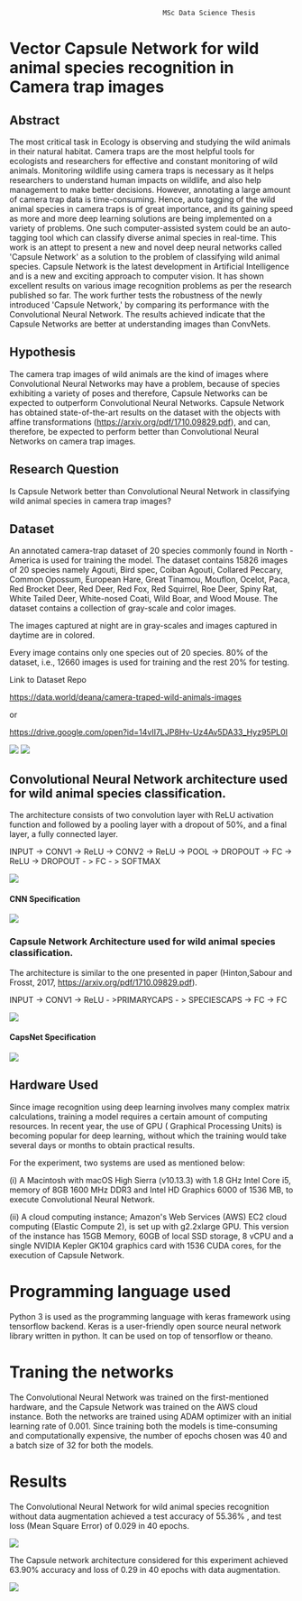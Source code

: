                                           MSc Data Science Thesis

# Vector Capsule Network for wild animal species recognition in Camera trap images

## Abstract
The most critical task in Ecology is observing and studying the wild animals in their natural habitat. Camera traps are the most helpful tools for ecologists and researchers for effective and constant monitoring of wild animals. Monitoring wildlife using camera traps is necessary as it helps researchers to understand human impacts on wildlife, and also help management to
make better decisions. However, annotating a large amount of camera trap data is time-consuming. Hence, auto tagging of the wild animal species in camera traps is of great importance, and its gaining speed as more and more deep learning solutions are being implemented on a variety of problems. One such computer-assisted system could be an auto-tagging tool which can classify diverse animal species in real-time. This work is an attept to present a new and novel deep neural networks called 'Capsule Network' as a solution to the problem of classifying wild animal species. Capsule Network is the latest development in Artificial Intelligence and is a new and exciting approach to computer vision. It has shown excellent results on various image recognition problems as per the research published so far. The work further tests the robustness of the newly introduced 'Capsule Network,' by comparing its performance with the Convolutional Neural Network. The results achieved indicate that the Capsule Networks are better at understanding images than ConvNets.

## Hypothesis
The camera trap images of wild animals are the kind of images where Convolutional Neural Networks may have a problem, because of species exhibiting a variety of poses and therefore, Capsule Networks can be expected to outperform Convolutional Neural Networks. Capsule Network has obtained state-of-the-art results on the dataset with the objects with affine transformations (https://arxiv.org/pdf/1710.09829.pdf), and can, therefore, be expected to perform better than Convolutional Neural Networks on camera trap images.

## Research Question 
Is Capsule Network better than Convolutional Neural Network in classifying wild animal
species in camera trap images?

## Dataset
An annotated camera-trap dataset of 20 species commonly found in North - America is used for training the model. The dataset contains 15826 images of 20 species namely Agouti, Bird spec, Coiban Agouti, Collared Peccary, Common Opossum, European
Hare, Great Tinamou, Mouflon, Ocelot, Paca, Red Brocket Deer, Red Deer, Red Fox, Red Squirrel, Roe Deer, Spiny Rat, White Tailed Deer, White-nosed Coati, Wild Boar, and Wood Mouse. The dataset contains a collection of gray-scale and color images. 

The images captured at night are in gray-scales and images captured in daytime are in colored.

Every image contains only one species out of 20 species. 80% of the dataset, i.e., 12660 images is used for training and the rest 20% for testing.

Link to Dataset Repo 

https://data.world/deana/camera-traped-wild-animals-images

or

https://drive.google.com/open?id=14vII7LJP8Hv-Uz4Av5DA33_Hyz95PL0I


![](Images/Page_00.png)
![](Images/Page_01.png)

## Convolutional Neural Network architecture used for wild animal species classification.

The architecture consists of two convolution layer with ReLU activation function and followed by a pooling layer with a dropout of 50%, and a final layer, a fully connected layer.

INPUT -> CONV1 -> ReLU -> CONV2 -> ReLU -> POOL -> DROPOUT -> FC -> ReLU -> DROPOUT - > FC - > SOFTMAX

![](Images/CNNArch.png)

#### CNN Specification

![](Images/CNNSpec.png)
### Capsule Network Architecture used for wild animal species classification.

The architecture is similar to the one presented in paper (Hinton,Sabour and Frosst, 2017, https://arxiv.org/pdf/1710.09829.pdf).

INPUT -> CONV1 -> ReLU - >PRIMARYCAPS - > SPECIESCAPS -> FC -> FC

![](Images/CapsNetArch.png)

#### CapsNet Specification

![](Images/CapsnetSpec.png)

## Hardware Used

Since image recognition using deep learning involves many complex matrix calculations, training a model requires a certain amount of computing resources. In recent year, the use of GPU ( Graphical Processing Units) is becoming popular for deep learning, without which the training would take several days or months to obtain practical results.

For the experiment, two systems are used as mentioned below:

(i) A Macintosh with macOS High Sierra (v10.13.3) with 1.8 GHz Intel Core i5, memory of 8GB 1600 MHz DDR3 and Intel HD Graphics 6000 of 1536 MB, to execute Convolutional Neural Network.

(ii) A cloud computing instance; Amazon's Web Services (AWS) EC2 cloud computing (Elastic Compute 2), is set up with g2.2xlarge GPU. This version of the instance has 15GB Memory, 60GB of local SSD storage, 8 vCPU and a single NVIDIA Kepler GK104 graphics card with 1536 CUDA cores, for the execution of Capsule Network.

# Programming language used

Python 3 is used as the programming language with keras framework using tensorflow backend. Keras is a user-friendly open source neural network library written in python. It can be used on top of tensorflow or theano.

# Traning the networks

The Convolutional Neural Network was trained on the first-mentioned hardware, and the Capsule Network was trained on the AWS cloud instance. Both the networks are trained using ADAM optimizer with an initial learning rate of 0.001. Since training
both the models is time-consuming and computationally expensive, the number of epochs chosen was 40 and a batch size of 32 for both the models.  

# Results 

The Convolutional Neural Network for wild animal species recognition without data augmentation achieved a test accuracy of 55.36% , and test loss (Mean Square Error) of 0.029 in 40 epochs.

![](Images/CNN_Acc_Curve.png)

The Capsule network architecture considered for this experiment achieved 63.90% accuracy and loss of 0.29 in 40 epochs with data augmentation.

![](Images/Capsnet_Acc_Curve.png)






